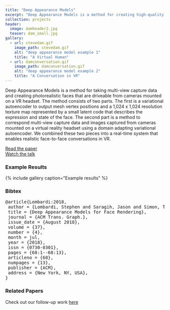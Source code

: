 ```yaml
---
title: "Deep Appearance Models"
excerpt: "Deep Appearance Models is a method for creating high-quality face models and driving them from a cameras mounted on a VR headset."
collection: projects
header: 
  image: damheader2.jpg
  teaser: dam_small.jpg
gallery:
  - url: stevedam.gif
    image_path: stevedam.gif
    alt: "deep appearance model example 1"
    title: "A Virtual Human"
  - url: damconversation.gif
    image_path: damconversation.gif
    alt: "deep appearance model example 2"
    title: "A Conversation in VR"
---
```


Deep Appearance Models is a method for taking multi-view capture data and creating photorealistic faces that are driveable from cameras mounted on a VR headset. The method consists of two parts. The first is a variational autoencoder to output mesh vertex positions and a 1,024 x 1,024 resolution texture map represented by a small latent code that describes the expression and state of the face. The second part is a method to correspond multi-view capture data and images captured from cameras mounted on a virtual reality headset using a domain adapting variational autoencoder. We combined these two pieces into a real-time system that enables realistic face-to-face conversations in VR.

[Read the paper](https://research.fb.com/publications/deep-appearance-models-for-face-rendering/)  
[Watch the talk](https://www.youtube.com/watch?v=3IZ2KGH1lR0)  

### Example Results

{% include gallery caption="Example results" %}

### Bibtex
<pre>
@article{Lombardi:2018,
 author = {Lombardi, Stephen and Saragih, Jason and Simon, Tomas and Sheikh, Yaser},
 title = {Deep Appearance Models for Face Rendering},
 journal = {ACM Trans. Graph.},
 issue_date = {August 2018},
 volume = {37},
 number = {4},
 month = jul,
 year = {2018},
 issn = {0730-0301},
 pages = {68:1--68:13},
 articleno = {68},
 numpages = {13},
 publisher = {ACM},
 address = {New York, NY, USA},
} 
</pre>

### Related Papers

Check out our follow-up work [here](https://research.fb.com/publications/vr-facial-animation-via-multiview-image-translation/)  
